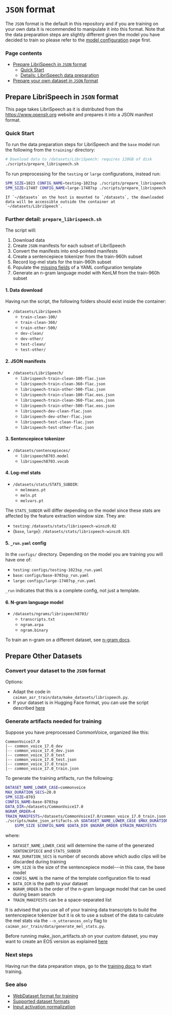 # `JSON` format

The `JSON` format is the default in this repository and if you are training on your own data it is recommended to manipulate it into this format. Note that the data preparation steps are slightly different given the model you have decided to train so please refer to the [model configuration](model_yaml_configurations.md) page first.

### Page contents

- [Prepare LibriSpeech in `JSON` format](#librispeech_json)
  - [Quick Start](#quick_start)
  - [Details: LibriSpeech data preparation](#prepare_librispeech_sh)
- [Prepare your own dataset in `JSON` format](#other_datasets_json)

## Prepare LibriSpeech in `JSON` format <a name="librispeech_json"></a>

This page takes LibriSpeech as it is distributed from the <https://www.openslr.org> website and prepares it into a JSON manifest format.

### Quick Start <a name="quick_start"></a>

To run the data preparation steps for LibriSpeech and the `base` model run the following from the `training/` directory:

```bash
# Download data to /datasets/LibriSpeech: requires 120GB of disk
./scripts/prepare_librispeech.sh
```

To run preprocessing for the `testing` or `large` configurations, instead run:

```bash
SPM_SIZE=1023 CONFIG_NAME=testing-1023sp ./scripts/prepare_librispeech.sh
SPM_SIZE=17407 CONFIG_NAME=large-17407sp ./scripts/prepare_librispeech.sh
```

```admonish
If `~/datasets` on the host is mounted to `/datasets`, the downloaded data will be accessible outside the container at `~/datasets/LibriSpeech`.
```

### Further detail: `prepare_librispeech.sh` <a name="prepare_librispeech_sh"></a>

The script will:

1. Download data
2. Create `JSON` manifests for each subset of LibriSpeech
3. Convert the manifests into end-pointed manifests
4. Create a sentencepiece tokenizer from the train-960h subset
5. Record log-mel stats for the train-960h subset
6. Populate the [missing fields](model_yaml_configurations.md#missing_yaml_fields) of a YAML configuration template
7. Generate an n-gram language model with KenLM from the train-960h subset

#### 1. Data download

Having run the script, the following folders should exist inside the container:

- `/datasets/LibriSpeech`
  - `train-clean-100/`
  - `train-clean-360/`
  - `train-other-500/`
  - `dev-clean/`
  - `dev-other/`
  - `test-clean/`
  - `test-other/`

#### 2. JSON manifests

- `/datasets/LibriSpeech/`
  - `librispeech-train-clean-100-flac.json`
  - `librispeech-train-clean-360-flac.json`
  - `librispeech-train-other-500-flac.json`
  - `librispeech-train-clean-100-flac.eos.json`
  - `librispeech-train-clean-360-flac.eos.json`
  - `librispeech-train-other-500-flac.eos.json`
  - `librispeech-dev-clean-flac.json`
  - `librispeech-dev-other-flac.json`
  - `librispeech-test-clean-flac.json`
  - `librispeech-test-other-flac.json`

#### 3. Sentencepiece tokenizer

- `/datasets/sentencepieces/`
  - `librispeech8703.model`
  - `librispeech8703.vocab`

#### 4. Log-mel stats

- `/datasets/stats/STATS_SUBDIR`:
  - `melmeans.pt`
  - `meln.pt`
  - `melvars.pt`

The `STATS_SUBDIR` will differ depending on the model since these stats are affected by the feature extraction window size. They are:

- `testing`: `/datasets/stats/librispeech-winsz0.02`
- {`base`, `large`}: `/datasets/stats/librispeech-winsz0.025`

#### 5. `_run.yaml` config

In the `configs/` directory. Depending on the model you are training you will have one of:

- `testing`: `configs/testing-1023sp_run.yaml`
- `base`: `configs/base-8703sp_run.yaml`
- `large`: `configs/large-17407sp_run.yaml`

`_run` indicates that this is a complete config, not just a template.

#### 6. N-gram language model

- `/datasets/ngrams/librispeech8703/`
  - `transcripts.txt`
  - `ngram.arpa`
  - `ngram.binary`

To train an n-gram on a different dataset, see [n-gram docs](ngram_lm.md).

## Prepare Other Datasets <a name="other_datasets_json">

### Convert your dataset to the `JSON` format

Options:

- Adapt the code in `caiman_asr_train/data/make_datasets/librispeech.py`.
- If your dataset is in Hugging Face format,
  you can use the script described
  [here](hugging_face_dataset_format.md#converting-a-hugging-face-dataset-to-json-format)

### Generate artifacts needed for training

Suppose you have preprocessed CommonVoice, organized like this:

```
CommonVoice17.0
|-- common_voice_17.0_dev
|-- common_voice_17.0_dev.json
|-- common_voice_17.0_test
|-- common_voice_17.0_test.json
|-- common_voice_17.0_train
|-- common_voice_17.0_train.json
```

To generate the training artifacts, run the following:

```bash
DATASET_NAME_LOWER_CASE=commonvoice
MAX_DURATION_SECS=20.0
SPM_SIZE=8703
CONFIG_NAME=base-8703sp
DATA_DIR=/datasets/CommonVoice17.0
NGRAM_ORDER=4
TRAIN_MANIFESTS=/datasets/CommonVoice17.0/common_voice_17.0_train.json
./scripts/make_json_artifacts.sh $DATASET_NAME_LOWER_CASE $MAX_DURATION_SECS \
    $SPM_SIZE $CONFIG_NAME $DATA_DIR $NGRAM_ORDER $TRAIN_MANIFESTS
```

where:

- `DATASET_NAME_LOWER_CASE` will determine the name of the generated `SENTENCEPIECE` and `STATS_SUBDIR`
- `MAX_DURATION_SECS` is number of seconds above which audio clips will be discarded during training
- `SPM_SIZE` is the size of the sentencepiece model---in this case, the base model
- `CONFIG_NAME` is the name of the template configuration file to read
- `DATA_DIR` is the path to your dataset
- `NGRAM_ORDER` is the order of the n-gram language model that can be used during beam search
- `TRAIN_MANIFESTS` can be a space-separated list

It is advised that you use all of your training data transcripts to build the sentencepiece tokenizer but it is ok to use a subset of the data to calculate the mel stats via the `--n_utterances_only` flag to `caiman_asr_train/data/generate_mel_stats.py`.

Before running make_json_artifacts.sh on your custom dataset, you may want to create an EOS version as explained [here](./endpointing.md#generating-segmented-transcripts)

### Next steps

Having run the data preparation steps, go to the [training docs](./training.md) to start training.

### See also

- [WebDataset format for training](WebDataset_format.md)
- [Supported dataset formats](supported_dataset_formats.md)
- [Input activation normalization](log_mel_feature_normalization.md)
